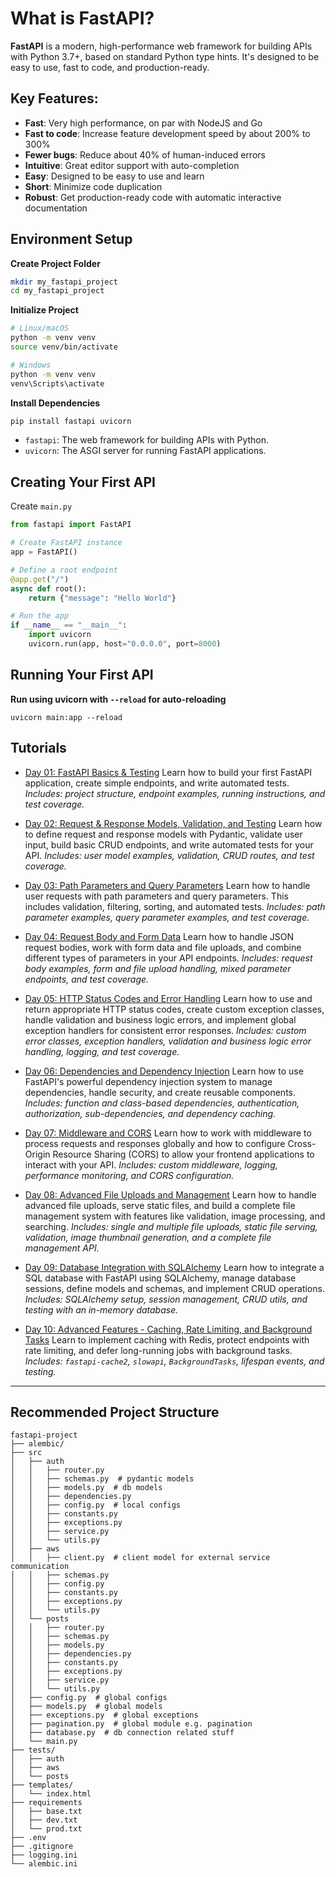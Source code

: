 # What is FastAPI?

**FastAPI** is a modern, high-performance web framework for building APIs with Python 3.7+, based on standard Python type hints. It's designed to be easy to use, fast to code, and production-ready.

## Key Features:

- **Fast**: Very high performance, on par with NodeJS and Go
- **Fast to code**: Increase feature development speed by about 200% to 300%
- **Fewer bugs**: Reduce about 40% of human-induced errors
- **Intuitive**: Great editor support with auto-completion
- **Easy**: Designed to be easy to use and learn
- **Short**: Minimize code duplication
- **Robust**: Get production-ready code with automatic interactive documentation

## Environment Setup

**Create Project Folder**
```bash
mkdir my_fastapi_project
cd my_fastapi_project
```
**Initialize Project**
```bash
# Linux/macOS
python -m venv venv
source venv/bin/activate

# Windows
python -m venv venv
venv\Scripts\activate
```
**Install Dependencies**
```bash
pip install fastapi uvicorn
```
- `fastapi`: The web framework for building APIs with Python.
- `uvicorn`: The ASGI server for running FastAPI applications.

## Creating Your First API

Create `main.py`
```python
from fastapi import FastAPI

# Create FastAPI instance
app = FastAPI()

# Define a root endpoint
@app.get("/")
async def root():
    return {"message": "Hello World"}

# Run the app
if __name__ == "__main__":
    import uvicorn
    uvicorn.run(app, host="0.0.0.0", port=8000)
```

## Running Your First API

**Run using uvicorn with `--reload` for auto-reloading**
```
uvicorn main:app --reload
```

## Tutorials

- [Day 01: FastAPI Basics & Testing](day01/README.md)
  Learn how to build your first FastAPI application, create simple endpoints, and write automated tests.
  _Includes: project structure, endpoint examples, running instructions, and test coverage._

- [Day 02: Request & Response Models, Validation, and Testing](day02/README.md)
  Learn how to define request and response models with Pydantic, validate user input, build basic CRUD endpoints, and write automated tests for your API.
  _Includes: user model examples, validation, CRUD routes, and test coverage._

- [Day 03: Path Parameters and Query Parameters](day03/README.md)
  Learn how to handle user requests with path parameters and query parameters. This includes validation, filtering, sorting, and automated tests.
  _Includes: path parameter examples, query parameter examples, and test coverage._

- [Day 04: Request Body and Form Data](day04/README.md)
  Learn how to handle JSON request bodies, work with form data and file uploads, and combine different types of parameters in your API endpoints.
  _Includes: request body examples, form and file upload handling, mixed parameter endpoints, and test coverage._

- [Day 05: HTTP Status Codes and Error Handling](day05/README.md)
  Learn how to use and return appropriate HTTP status codes, create custom exception classes, handle validation and business logic errors, and implement global exception handlers for consistent error responses.
  _Includes: custom error classes, exception handlers, validation and business logic error handling, logging, and test coverage._

- [Day 06: Dependencies and Dependency Injection](day06/README.md)
  Learn how to use FastAPI's powerful dependency injection system to manage dependencies, handle security, and create reusable components.
  _Includes: function and class-based dependencies, authentication, authorization, sub-dependencies, and dependency caching._

- [Day 07: Middleware and CORS](day07/README.md)
  Learn how to work with middleware to process requests and responses globally and how to configure Cross-Origin Resource Sharing (CORS) to allow your frontend applications to interact with your API.
  _Includes: custom middleware, logging, performance monitoring, and CORS configuration._

- [Day 08: Advanced File Uploads and Management](day08/README.md)
  Learn how to handle advanced file uploads, serve static files, and build a complete file management system with features like validation, image processing, and searching.
  _Includes: single and multiple file uploads, static file serving, validation, image thumbnail generation, and a complete file management API._

- [Day 09: Database Integration with SQLAlchemy](day09/README.md)
  Learn how to integrate a SQL database with FastAPI using SQLAlchemy, manage database sessions, define models and schemas, and implement CRUD operations.
  _Includes: SQLAlchemy setup, session management, CRUD utils, and testing with an in-memory database._

- [Day 10: Advanced Features - Caching, Rate Limiting, and Background Tasks](day10/README.md)
  Learn to implement caching with Redis, protect endpoints with rate limiting, and defer long-running jobs with background tasks.
  _Includes: `fastapi-cache2`, `slowapi`, `BackgroundTasks`, lifespan events, and testing._

---

## Recommended Project Structure

```
fastapi-project
├── alembic/
├── src
│   ├── auth
│   │   ├── router.py
│   │   ├── schemas.py  # pydantic models
│   │   ├── models.py  # db models
│   │   ├── dependencies.py
│   │   ├── config.py  # local configs
│   │   ├── constants.py
│   │   ├── exceptions.py
│   │   ├── service.py
│   │   └── utils.py
│   ├── aws
│   │   ├── client.py  # client model for external service communication
│   │   ├── schemas.py
│   │   ├── config.py
│   │   ├── constants.py
│   │   ├── exceptions.py
│   │   └── utils.py
│   └── posts
│   │   ├── router.py
│   │   ├── schemas.py
│   │   ├── models.py
│   │   ├── dependencies.py
│   │   ├── constants.py
│   │   ├── exceptions.py
│   │   ├── service.py
│   │   └── utils.py
│   ├── config.py  # global configs
│   ├── models.py  # global models
│   ├── exceptions.py  # global exceptions
│   ├── pagination.py  # global module e.g. pagination
│   ├── database.py  # db connection related stuff
│   └── main.py
├── tests/
│   ├── auth
│   ├── aws
│   └── posts
├── templates/
│   └── index.html
├── requirements
│   ├── base.txt
│   ├── dev.txt
│   └── prod.txt
├── .env
├── .gitignore
├── logging.ini
└── alembic.ini
```
